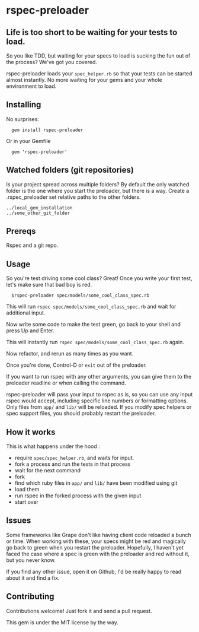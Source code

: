 rspec-preloader
===============

Life is too short to be waiting for your tests to load.
---

So you like TDD, but waiting for your specs to load is sucking the fun out of the process? We've got you covered.

rspec-preloader loads your `spec_helper.rb` so that your tests can be started almost instantly. No more waiting for your gems and your whole environment to load.

Installing
---
No surprises:
```
  gem install rspec-preloader
```

Or in your Gemfile
```
  gem 'rspec-preloader'
```

Watched folders (git repositories)
---
Is your project spread across multiple folders?
By default the only watched folder is the one where you start the preloader, but there is a way.
Create a .rspec_preloader set relative paths to the other folders.
```
../local_gem_installation
../some_other_git_folder
```


Prereqs
---
Rspec and a git repo.

Usage
---

So you're test driving some cool class? Great! Once you write your first test, let's make sure that bad boy is red.
```
  $rspec-preloader spec/models/some_cool_class_spec.rb
```
This will run `rspec spec/models/some_cool_class_spec.rb` and wait for additional input.

Now write some code to make the test green, go back to your shell and press Up and Enter.

This will instantly run `rspec spec/models/some_cool_class_spec.rb` again.

Now refactor, and rerun as many times as you want.

Once you're done, Control-D or `exit` out of the preloader.

If you want to run rspec with any other arguments, you can give them to the preloader readline or when calling the command.

rspec-preloader will pass your input to rspec as is, so you can use any input rspec would accept, including specific line numbers or formatting options.
Only files from `app/` and `lib/` will be reloaded. If you modify spec helpers or spec support files, you should probably restart the preloader.

How it works
---
This is what happens under the hood :
- require `spec/spec_helper.rb`, and waits for input.
- fork a process and run the tests in that process
- wait for the next command
- fork
- find which ruby files in `app/` and `lib/` have been modified using git
- load them
- run rspec in the forked process with the given input
- start over

Issues
---
Some frameworks like Grape don't like having client code reloaded a bunch or time.
When working with these, your specs might be red and magically go back to green when you restart the preloader.
Hopefully, I haven't yet faced the case where a spec is green with the preloader and red without it, but you never know.

If you find any other issue, open it on Github, I'd be really happy to read about it and find a fix.

Contributing
---
Contributions welcome! Just fork it and send a pull request.

This gem is under the MIT license by the way.

